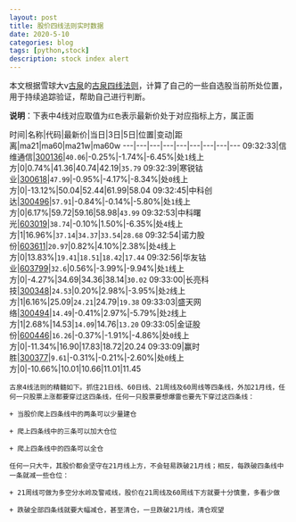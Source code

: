 ```yaml
---
layout: post
title: 股价四线法则实时数据
date: 2020-5-10
categories: blog
tags: [python,stock]
description: stock index alert
---
```



本文根据雪球大v[古泉](https://xueqiu.com/u/7148646888)的[古泉四线法则](https://xueqiu.com/7148646888/130498192)，计算了自己的一些自选股当前所处位置，用于持续追踪验证，帮助自己进行判断。

**说明**：下表中4线对应取值为`红色`表示最新价处于对应指标上方，属正面

时间|名称|代码|最新价|当日|3日|5日|位置|变动|距离|ma21|ma60|ma21w|ma60w
---|---|---|---|---|---|---|---|---
09:32:33|信维通信|[300136](https://xueqiu.com/S/SZ300136)|`40.06`|-0.25%|-1.74%|-6.45%|处`1`线上方|0|0.74%|41.36|40.74|42.19|`35.79`
09:32:39|寒锐钴业|[300618](https://xueqiu.com/S/SZ300618)|`47.99`|-0.95%|-4.17%|-8.34%|处`0`线上方|0|-13.12%|50.04|52.44|61.99|58.04
09:32:45|中科创达|[300496](https://xueqiu.com/S/SZ300496)|`57.91`|-0.84%|-0.14%|-5.80%|处`1`线上方|0|6.17%|59.72|59.16|58.98|`43.99`
09:32:53|中科曙光|[603019](https://xueqiu.com/S/SH603019)|`38.74`|-0.10%|1.50%|-6.35%|处`4`线上方|1|16.96%|`37.14`|`34.37`|`33.54`|`28.68`
09:32:54|诺力股份|[603611](https://xueqiu.com/S/SH603611)|`20.97`|0.82%|4.10%|2.38%|处`4`线上方|0|13.83%|`19.41`|`18.51`|`18.42`|`17.44`
09:32:56|华友钴业|[603799](https://xueqiu.com/S/SH603799)|`32.6`|0.56%|-3.99%|-9.94%|处`1`线上方|0|-4.27%|34.69|34.36|38.14|`30.02`
09:33:00|长亮科技|[300348](https://xueqiu.com/S/SZ300348)|`24.53`|0.20%|2.98%|-3.95%|处`2`线上方|1|6.16%|25.09|`24.21`|24.79|`19.38`
09:33:03|盛天网络|[300494](https://xueqiu.com/S/SZ300494)|`14.49`|-0.41%|2.97%|-5.79%|处`2`线上方|1|2.68%|14.53|`14.09`|14.76|`13.20`
09:33:05|金证股份|[600446](https://xueqiu.com/S/SH600446)|`16.26`|-0.37%|-1.91%|-4.86%|处`0`线上方|0|-11.34%|16.90|17.83|18.72|20.24
09:33:09|赢时胜|[300377](https://xueqiu.com/S/SZ300377)|`9.61`|-0.31%|-0.21%|-2.60%|处`0`线上方|0|-10.66%|10.01|10.66|11.01|11.45

```
古泉4线法则的精髓如下。抓住21日线、60日线、21周线及60周线等四条线，外加21月线，任何一只股票上涨都要穿过这四条线，任何一只股票要想爆雷也要先下穿过这四条线：

+ 当股价爬上四条线中的两条可以少量建仓

+ 爬上四条线中的三条可以加大仓位

+ 爬上四条线中的四条可以全仓

任何一只大牛，其股价都会坚守在21月线上方，不会轻易跌破21月线；相反，每跌破四条线中一条就减一些仓位：

+ 21周线可做为多空分水岭及警戒线，股价在21周线及60周线下方就要十分慎重，多看少做

+ 跌破全部四条线就要大幅减仓，甚至清仓，一旦跌破21月线，清仓观望
```